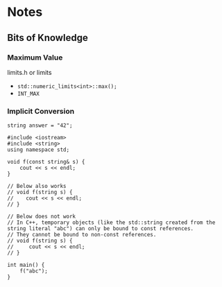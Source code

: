 # Notes
## Bits of Knowledge
### Maximum Value
limits.h or limits
- `std::numeric_limits<int>::max();`
- `INT_MAX`

### Implicit Conversion
```
string answer = "42";
```

```
#include <iostream>
#include <string>
using namespace std;

void f(const string& s) {
    cout << s << endl;
}

// Below also works
// void f(string s) {
//    cout << s << endl;
// }

// Below does not work
// In C++, temporary objects (like the std::string created from the string literal "abc") can only be bound to const references. 
// They cannot be bound to non-const references.
// void f(string s) {
//     cout << s << endl;
// }

int main() {
    f("abc");
}
```

